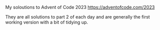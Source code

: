 My soloutions to Advent of Code 2023 https://adventofcode.com/2023

They are all solutions to part 2 of each day and are generally the first working version with a bit of tidying up.
